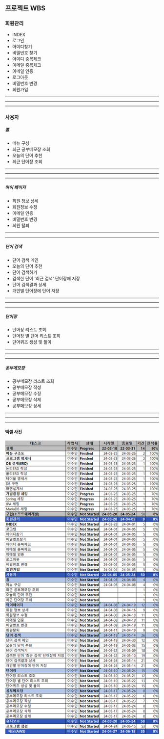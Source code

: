 ## 프로젝트 WBS

### 회원관리
* INDEX
* 로그인
* 아이디찾기
* 비밀번호 찾기
* 아이디 중복체크
* 이메일 중복체크
* 이메일 인증
* 로그아웃
* 비밀번호 변경
* 회원가입
---

---
---
### 사용자
##### 홈
* 메뉴 구성
* 최근 공부메모장 조회
* 오늘의 단어 추천
* 최근 단어장 조회
---

---
---
##### 마이 페이지
* 회원 정보 상세
* 회원정보 수정
* 이메일 인증
* 비밀번호 변경
* 회원 탈퇴
---
---

##### 단어 검색
* 단어 검색 메인
* 오늘의 단어 추천
* 단어 검색하기
* 검색한 단어 '최근 검색' 단어장에 저장
* 단어 검색결과 상세
* 개인별 단어장에 단어 저장
---

---
---
##### 단어장
* 단어장 리스트 조회
* 단어장 별 단어 리스트 조회
* 단어퀴즈 생성 및 풀이
---

---
---
##### 공부메모장
* 공부메모장 리스트 조회
* 공부메모장 작성
* 공부메모장 수정
* 공부메모장 삭제
* 공부메모장 상세
---

---
---
#### 엑셀 사진
![img.png](img.png)